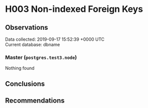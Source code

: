 # H003 Non-indexed Foreign Keys #

## Observations ##
Data collected: 2019-09-17 15:52:39 +0000 UTC  
Current database: dbname  


### Master (`postgres.test3.node`) ###



Nothing found



## Conclusions ##


## Recommendations ##

